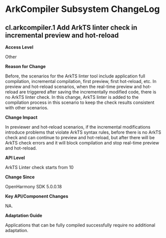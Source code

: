 # ArkCompiler Subsystem ChangeLog

## cl.arkcompiler.1 Add ArkTS linter check in incremental preview and hot-reload

**Access Level**

Other

**Reason for Change**

Before, the scenarios for the ArkTS linter tool include application full compilation, incremental compilation, first preview, first hot-reload, etc. In preview and hot-reload scenarios, when the real-time preview and hot-reload are triggered after saving the incrementally modified code, there is no ArkTS linter check. In this change, ArkTS linter is added to the compilation process in this scenario to keep the check results consistent with other scenarios.

**Change Impact**

In previewer and hot-reload scenarios, if the incremental modifications introduce problems that violate ArkTS syntax rules, before there is no ArkTS check and can continue to preview and hot-reload, but after there will be ArkTS check errors and it will block compilation and stop real-time preview and hot-reload.

**API Level**

ArkTS Linter check starts from 10

**Change Since**

OpenHarmony SDK 5.0.0.18

**Key API/Component Changes**

NA.

**Adaptation Guide**

Applications that can be fully compiled successfully require no additional adaptation.